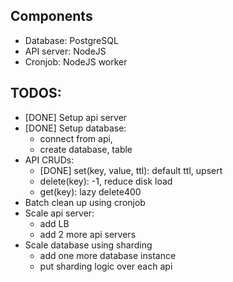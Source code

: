 ## Components

- Database: PostgreSQL
- API server: NodeJS
- Cronjob: NodeJS worker

## TODOS:

- [DONE] Setup api server
- [DONE] Setup database:
  - connect from api,
  - create database, table
- API CRUDs:
  - [DONE] set(key, value, ttl): default ttl, upsert
  - delete(key): -1, reduce disk load
  - get(key): lazy delete400
- Batch clean up using cronjob
- Scale api server:
  - add LB
  - add 2 more api servers
- Scale database using sharding
  - add one more database instance
  - put sharding logic over each api
